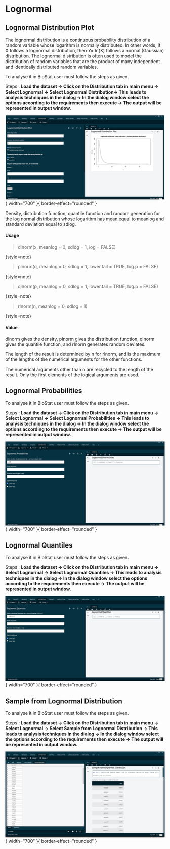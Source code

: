 # Lognormal

## Lognormal Distribution Plot

The lognormal distribution is a continuous probability distribution of a random variable whose logarithm is normally distributed. In other words, if X follows a lognormal distribution, then Y= ln(X) follows a normal (Gaussian) distribution. The lognormal distribution is often used to model the distribution of random variables that are the product of many independent and identically distributed random variables.

To analyse it in BioStat user must follow the steps as given.

Steps
: __Load the dataset -> Click on the Distribution tab in main menu -> Select Lognormal -> Select Lognormal Distribution-> This leads to analysis techniques in the dialog -> In the dialog window select the options according to the requirements then execute -> The output will be represented in output window.__

![alt text](screenshots/image156.png){ width="700" }{ border-effect="rounded" }

Density, distribution function, quantile function and random generation for the log normal distribution whose logarithm has mean equal to meanlog and standard deviation equal to sdlog.

#### Usage
>dlnorm(x, meanlog = 0, sdlog = 1, log = FALSE)
> 
{style=note}

>plnorm(q, meanlog = 0, sdlog = 1, lower.tail = TRUE, log.p = FALSE)
>
{style=note}

>qlnorm(p, meanlog = 0, sdlog = 1, lower.tail = TRUE, log.p = FALSE)
>
{style=note}

>rlnorm(n, meanlog = 0, sdlog = 1)
> 
{style=note}

#### Value

dlnorm gives the density, plnorm gives the distribution function, qlnorm gives the quantile function, and rlnorm generates random deviates.

The length of the result is determined by n for rlnorm, and is the maximum of the lengths of the numerical arguments for the other functions.

The numerical arguments other than n are recycled to the length of the result. Only the first elements of the logical arguments are used.

## Lognormal Probabilities

To analyse it in BioStat user must follow the steps as given.

Steps
: __Load the dataset -> Click on the Distribution tab in main menu -> Select Lognormal -> Select Lognormal Probabilities -> This leads to analysis techniques in the dialog -> In the dialog window select the options according to the requirements then execute -> The output will be represented in output window.__

![alt text](screenshots/image(0.1).png){ width="700" }{ border-effect="rounded" }

## Lognormal Quantiles

To analyse it in BioStat user must follow the steps as given.

Steps
: __Load the dataset -> Click on the Distribution tab in main menu -> Select Lognormal -> Select Lognormal Quantiles -> This leads to analysis techniques in the dialog -> In the dialog window select the options according to the requirements then execute -> The output will be represented in output window.__

![alt text](screenshots/image(0.2).png){ width="700" }{ border-effect="rounded" }

## Sample from Lognormal Distribution

To analyse it in BioStat user must follow the steps as given.

Steps
: __Load the dataset -> Click on the Distribution tab in main menu -> Select Lognormal -> Select Sample from Lognormal Distribution -> This leads to analysis techniques in the dialog -> In the dialog window select the options according to the requirements then execute -> The output will be represented in output window.__

![alt text](screenshots/image(0.3).png){ width="700" }{ border-effect="rounded" }



